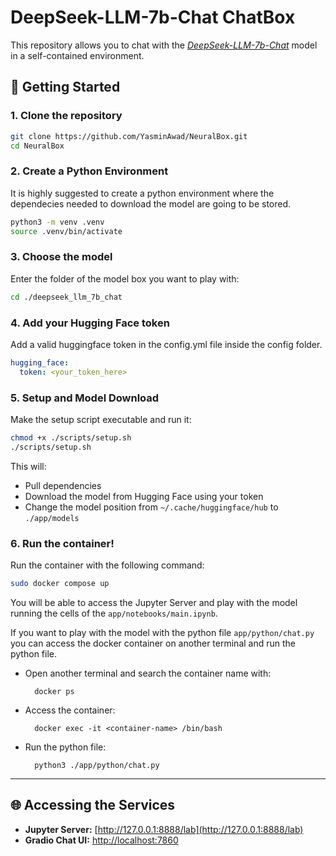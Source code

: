 # DeepSeek-LLM-7b-Chat ChatBox

This repository allows you to chat with the *[DeepSeek-LLM-7b-Chat](https://huggingface.co/deepseek-ai/deepseek-llm-7b-chat)* model in a self-contained environment.

## 🚀 Getting Started

### 1. Clone the repository

```bash
git clone https://github.com/YasminAwad/NeuralBox.git
cd NeuralBox
```

### 2. Create a Python Environment

It is highly suggested to create a python environment where the dependecies needed to download the model are going to be stored.

```bash
python3 -m venv .venv
source .venv/bin/activate
```

### 3. Choose the model

Enter the folder of the model box you want to play with:

```bash
cd ./deepseek_llm_7b_chat
```

### 4. Add your Hugging Face token

Add a valid huggingface token in the config.yml file inside the config folder.

```yml
hugging_face:
  token: <your_token_here>
```

### 5. Setup and Model Download

Make the setup script executable and run it:

```bash
chmod +x ./scripts/setup.sh
./scripts/setup.sh
```

This will:

* Pull dependencies
* Download the model from Hugging Face using your token
* Change the model position from `~/.cache/huggingface/hub` to `./app/models`

### 6. Run the container!

Run the container with the following command:

```bash
sudo docker compose up
```

You will be able to access the Jupyter Server and play with the model running the cells of the `app/notebooks/main.ipynb`.

If you want to play with the model with the python file `app/python/chat.py` you can access the docker container on another terminal and run the python file.

- Open another terminal and search the container name with:

        docker ps

- Access the container:

        docker exec -it <container-name> /bin/bash

- Run the python file:

        python3 ./app/python/chat.py

---

## 🌐 Accessing the Services

* **Jupyter Server:** [http://127.0.0.1:8888/lab](http://127.0.0.1:8888/lab)
* **Gradio Chat UI:** [http://localhost:7860](http://localhost:7860)